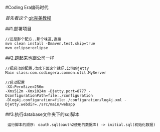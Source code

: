 #Coding Era编码时代

*首先看这个*
[git完美教程](http://www.liaoxuefeng.com/wiki/0013739516305929606dd18361248578c67b8067c8c017b000/)

##1.部署项目
```
//还是那个配方..那个味道,直接
mvn clean install -Dmaven.test.skip=true
mvn eclipse:eclipse
```

##2.跑起来也跟公司一样
```
//把启动的配置,改成下面这个就好,公司的jetty
Main class:com.codingera.common.util.MyServer

//启动配置
-XX:PermSize=256m 
-Xms512m -Xmx1024m -Djetty.port=8777 -DconfigurationPath=file:./configuration
-Dlog4j.configuration=file:./configuration/log4j.xml -Djetty.webdir=./src/main/webapp
``` 

##3.执行database文件夹下的sql脚本
```
 运行脚本的顺序: oauth.sql(oauth2使用的数据库) -> initial.sql(初始化数据)
```

